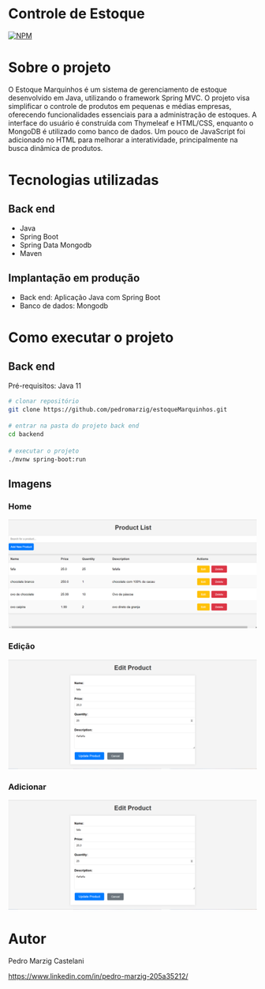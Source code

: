 # Controle de Estoque
[![NPM](https://img.shields.io/npm/l/react)](https://github.com/pedromarzig/estoqueMarquinhos/blob/main/LICENSE)

# Sobre o projeto

O Estoque Marquinhos é um sistema de gerenciamento de estoque desenvolvido em Java, utilizando o framework Spring MVC. O projeto visa simplificar o controle de produtos em pequenas e médias empresas, oferecendo funcionalidades essenciais para a administração de estoques. A interface do usuário é construída com Thymeleaf e HTML/CSS, enquanto o MongoDB é utilizado como banco de dados. Um pouco de JavaScript foi adicionado no HTML para melhorar a interatividade, principalmente na busca dinâmica de produtos.


# Tecnologias utilizadas
## Back end
- Java
- Spring Boot
- Spring Data Mongodb
- Maven

## Implantação em produção
- Back end: Aplicação Java com Spring Boot
- Banco de dados: Mongodb

# Como executar o projeto

## Back end
Pré-requisitos: Java 11

```bash
# clonar repositório
git clone https://github.com/pedromarzig/estoqueMarquinhos.git

# entrar na pasta do projeto back end
cd backend

# executar o projeto
./mvnw spring-boot:run
```

## Imagens
### Home
![Página Inicial](./imagens/paginaInicial.png)

### Edição
![Página edição](./imagens/paginaEditar.png)

### Adicionar
![Página Adicionar](./imagens/paginaEditar.png)

# Autor

Pedro Marzig Castelani

https://www.linkedin.com/in/pedro-marzig-205a35212/
